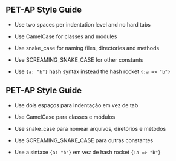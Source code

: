 ## PET-AP Style Guide

- Use two spaces per indentation level and no hard tabs

- Use CamelCase for classes and modules

- Use snake_case for naming files, directories and methods 

- Use SCREAMING_SNAKE_CASE for other constants

- Use `{a: "b"}` hash syntax instead the hash rocket `{:a => "b"}`



## PET-AP Style Guide

- Use dois espaços para indentação em vez de tab

- Use CamelCase para classes e módulos

- Use snake_case para nomear arquivos, diretórios e métodos 

- Use SCREAMING_SNAKE_CASE para outras constantes

- Use a sintaxe `{a: "b"}` em vez de hash rocket `{:a => "b"}`
